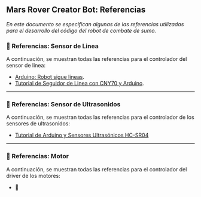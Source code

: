 ## Mars Rover Creator Bot: Referencias

*En este documento se especifican algunas de las referencias utilizadas para el desarrollo del código del robot de combate de sumo.*

### :bookmark: Referencias: Sensor de Linea

A continuación, se muestran todas las referencias para el controlador del sensor de linea:

* [Arduino: Robot sigue lineas](https://tecnopatafisica.com/tecno3eso/teoria/robotica/105-arduino-robot-siguelineas).
* [Tutorial de Seguidor de Linea con CNY70 y Arduino](https://www.youtube.com/watch?v=g83Z-Ymjf7w).

****

### :bookmark: Referencias: Sensor de Ultrasonidos

A continuación, se muestran todas las referencias para el controlador de los sensores de ultrasonidos:

* [Tutorial de Arduino y Sensores Ultrasónicos HC-SR04](https://naylampmechatronics.com/blog/10_tutorial-de-arduino-y-sensor-ultrasonico-hc-sr04.html)

****

### :bookmark: Referencias: Motor

A continuación, se muestran todas las referencias para el controlador del driver de los motores:

* :construction:
